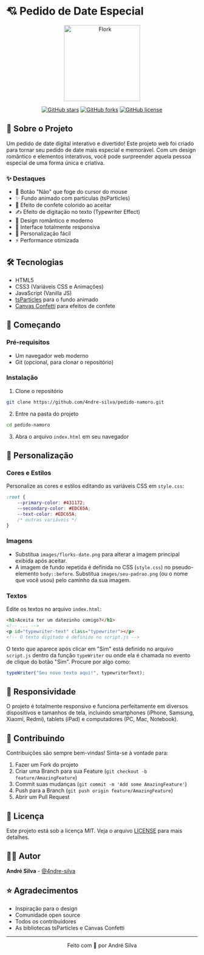 # 💘 Pedido de Date Especial

<div align="center">
  <img src="images/flork.png" alt="Flork" width="200"/>
  
  [![GitHub stars](https://img.shields.io/github/stars/4ndre-silva/pedido-namoro?style=social)](https://github.com/4ndre-silva/pedido-namoro/stargazers)
  [![GitHub forks](https://img.shields.io/github/forks/4ndre-silva/pedido-namoro?style=social)](https://github.com/4ndre-silva/pedido-namoro/network/members)
  [![GitHub license](https://img.shields.io/github/license/4ndre-silva/pedido-namoro)](https://github.com/4ndre-silva/pedido-namoro/blob/main/LICENSE)
</div>

## 🌟 Sobre o Projeto

Um pedido de date digital interativo e divertido! Este projeto web foi criado para tornar seu pedido de date mais especial e memorável. Com um design romântico e elementos interativos, você pode surpreender aquela pessoa especial de uma forma única e criativa.

### ✨ Destaques

- 🎯 Botão "Não" que foge do cursor do mouse
- ✨ Fundo animado com partículas (tsParticles)
- 🎉 Efeito de confete colorido ao aceitar
- ✍️ Efeito de digitação no texto (Typewriter Effect)
- 💝 Design romântico e moderno
- 📱 Interface totalmente responsiva
- 🎨 Personalização fácil
- ⚡ Performance otimizada

## 🛠️ Tecnologias

- HTML5
- CSS3 (Variáveis CSS e Animações)
- JavaScript (Vanilla JS)
- [tsParticles](https://particles.js.org/) para o fundo animado
- [Canvas Confetti](https://www.npmjs.com/package/canvas-confetti) para efeitos de confete

## 🚀 Começando

### Pré-requisitos

- Um navegador web moderno
- Git (opcional, para clonar o repositório)

### Instalação

1. Clone o repositório
```bash
git clone https://github.com/4ndre-silva/pedido-namoro.git
```

2. Entre na pasta do projeto
```bash
cd pedido-namoro
```

3. Abra o arquivo `index.html` em seu navegador

## 🎨 Personalização

### Cores e Estilos

Personalize as cores e estilos editando as variáveis CSS em `style.css`:

```css
:root {
    --primary-color: #431172;
    --secondary-color: #EDC65A;
    --text-color: #EDC65A;
    /* outras variáveis */
}
```

### Imagens

- Substitua `images/florks-date.png` para alterar a imagem principal exibida após aceitar.
- A imagem de fundo repetida é definida no CSS (`style.css`) no pseudo-elemento `body::before`. Substitua `images/seu-padrao.png` (ou o nome que você usou) pelo caminho da sua imagem.

### Textos

Edite os textos no arquivo `index.html`:

```html
<h1>Aceita ter um datezinho comigo?</h1>
<!-- ... -->
<p id="typewriter-text" class="typewriter"></p>
<!-- O texto digitado é definido no script.js -->
```

O texto que aparece após clicar em "Sim" está definido no arquivo `script.js` dentro da função `typeWriter` ou onde ela é chamada no evento de clique do botão "Sim". Procure por algo como:

```javascript
typeWriter("Seu novo texto aqui!", typewriterText);
```

## 📱 Responsividade

O projeto é totalmente responsivo e funciona perfeitamente em diversos dispositivos e tamanhos de tela, incluindo smartphones (iPhone, Samsung, Xiaomi, Redmi), tablets (iPad) e computadores (PC, Mac, Notebook).

## 🤝 Contribuindo

Contribuições são sempre bem-vindas! Sinta-se à vontade para:

1. Fazer um Fork do projeto
2. Criar uma Branch para sua Feature (`git checkout -b feature/AmazingFeature`)
3. Commit suas mudanças (`git commit -m 'Add some AmazingFeature'`)
4. Push para a Branch (`git push origin feature/AmazingFeature`)
5. Abrir um Pull Request

## 📝 Licença

Este projeto está sob a licença MIT. Veja o arquivo [LICENSE](LICENSE) para mais detalhes.

## 👨‍💻 Autor

**André Silva** - [@4ndre-silva](https://github.com/4ndre-silva)

## ⭐ Agradecimentos

- Inspiração para o design
- Comunidade open source
- Todos os contribuidores
- As bibliotecas tsParticles e Canvas Confetti

---

<div align="center">
  Feito com 💖 por André Silva
</div> 